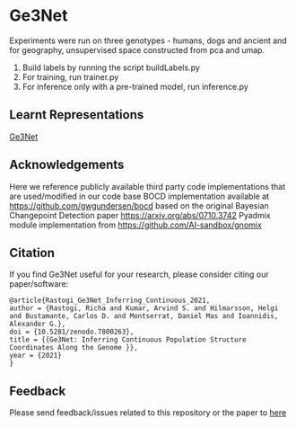 # Ge3Net

Experiments were run on three genotypes - humans, dogs and ancient and for geography, unsupervised space constructed from pca and umap. 
1. Build labels by running the script buildLabels.py
2. For training, run trainer.py
3. For inference only with a pre-trained model, run inference.py

## Learnt Representations
[Ge3Net](./images/LearntRepresentations.pdf)

<!-- ## Project structure


```console
$ tree
.
├── README.md
├── data                  # <-- Directory with raw and intermediate data
│   ├── data.xml          # <-- Initial XML StackOverflow dataset (raw data)
│   ├── data.xml.dvc      # <-- .dvc file - a placeholder/pointer to raw data
│   ├── features          # <-- Extracted feature matrices
│   │   ├── test.pkl
│   │   └── train.pkl
│   └── prepared          # <-- Processed dataset (split and TSV formatted)
│       ├── test.tsv
│       └── train.tsv
├── evaluation
│   ├── importance.png    # <-- Feature importance plot
│   └── plots             # <-- Data points for ROC, PRC, confusion matrix
│       ├── confusion_matrix.json
│       ├── precision_recall.json
│       └── roc.json
├── dvc.lock
├── dvc.yaml              # <-- DVC pipeline file
├── model.pkl             # <-- Trained model file
├── params.yaml           # <-- Parameters file
├── evaluation.json       # <-- Binary classifier final metrics (e.g. AUC)
└── src                   # <-- Source code to run the pipeline stages
    ├── evaluate.py
    ├── featurization.py
    ├── prepare.py
    ├── requirements.txt  # <-- Python dependencies needed in the project
    └── train.py
``` -->
## Acknowledgements
Here we reference publicly available third party code implementations that are used/modified in our code base
BOCD implementation available at <https://github.com/gwgundersen/bocd> based on the original Bayesian Changepoint Detection paper <https://arxiv.org/abs/0710.3742>
Pyadmix module implementation from <https://github.com/AI-sandbox/gnomix>

## Citation
If you find Ge3Net useful for your research, please consider citing our paper/software:
```
@article{Rastogi_Ge3Net_Inferring_Continuous_2021,
author = {Rastogi, Richa and Kumar, Arvind S. and Hilmarsson, Helgi and Bustamante, Carlos D. and Montserrat, Daniel Mas and Ioannidis, Alexander G.},
doi = {10.5281/zenodo.7800263},
title = {{Ge3Net: Inferring Continuous Population Structure Coordinates Along the Genome }},
year = {2021}
}
```

## Feedback
Please send feedback/issues related to this repository or the paper to [here](rr568@cornell.edu)

